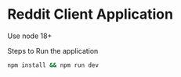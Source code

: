 # Reddit Client Application 


Use node 18+ 

Steps to Run the application 
```bash
npm install && npm run dev
```
